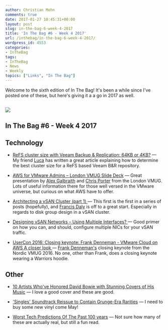 ```yaml
---
author: Christian Mohn
comments: true
date: 2017-01-27 10:45:31+00:00
layout: post
slug: in-the-bag-6-week-4-2017
title: 'In The Bag #6 - Week 4 2017'
url: /inthebag/in-the-bag-6-week-4-2017/
wordpress_id: 4553
categories:
- InTheBag
tags:
- InTheBag
- News
- Weekly
topics: ["Links", "In The Bag"]
---
```


Welcome to the sixth edition of In The Bag! It's been a while since I've posted one of these, but here's giving it a a go in 2017 as well.



## [![](/img/hys5qhadbzq-chris-lawton-644x429.jpg)](https://unsplash.com/@chrislawton)

<!--more-->




## In The Bag #6 - Week 4 2017





## Technology







  * [ReFS cluster size with Veeam Backup & Replication: 64KB or 4KB?](http://www.virtualtothecore.com/en/refs-cluster-size-with-veeam-backup-replication-64kb-or-4kb/?utm_content=bufferb8365&utm_medium=social&utm_source=twitter.com&utm_campaign=buffer) — My friend [Luca](http://twitter.com/dellock6) has written a great article explaining how to determine the best cluster size for a ReFS based Veeam B&R repository.


  * [AWS for VMware Admins – London VMUG Slide Deck](http://tekhead.it/blog/2017/01/aws-vmware-admins-london-vmug-slide-deck/) — Great presentation by [Alex Galbraith](https://twitter.com/alexgalbraith) and [Chris Porter](https://twitter.com/uprightvinyl) from the London VMUG. Lots of useful information there for those well versed in the VMware universe, but curious on what AWS have to offer.


  * [Architecting a vSAN Cluster (part 1)
](https://francisdalyit.com/2016/12/19/architecting-a-vsan-cluster-part-1/) — This first is the first in a series of posts (hopefully), and [Francis Daly](https://twitter.com/FrancisDaly) is off to a great start. Especially in regards to disk group design in a vSAN cluster.


  * [Designing vSAN Networks – Using Multiple Interfaces?
](https://blogs.vmware.com/virtualblocks/2017/01/18/designing-vsan-networks-using-multiple-interfaces/) — Good primer on how you can, and should, configure multiple NICs for your vSAN traffic.


  * [UserCon 2016: Closing keynote: Frank Denneman - VMware Cloud on AWS A closer look
](https://www.youtube.com/watch?v=9xzKuQEJKWY&feature=youtu.be&a) — [Frank Denneman's](https://twitter.com/FrankDenneman) closing keynote from the Nordic VMUG 2016. No one, other than Frank, does a closing keynote wearing a Warriors hoodie.





## Other







  * [10 Artists Who've Honored David Bowie with Stunning Covers of His Music](http://people.com/music/david-bowie-best-covers-since-death/) — I love a good cover and these are good.


  * ['Singles' Soundtrack Reissue to Contain Grunge-Era Rarities](http://www.rollingstone.com/music/news/singles-soundtrack-reissue-to-contain-grunge-era-rarities-w462468)
— I need to buy some new vinyl come May!


  * [Worst Tech Predictions Of The Past 100 years](https://medium.com/@ipestov/worst-tech-predictions-of-the-past-100-years-c18654211375#.4des2460r) — Not sure how many of these are actually real, but still a fun read.
